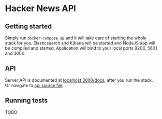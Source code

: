 # Hacker News API

## Getting started

Simply run `docker-compose up` and it will take care of starting the whole stack for you. Elasticsearch and Kibana will be started and NodeJS app will be compiled and started. Application will bind to your local ports 9200, 5601 and 3000.

## API

Server API is documented at [localhost:3000/docs](localhost:3000/docs), after you run the stack. Or navigate to [api source file](assets/swagger.yml).

## Running tests

TODO